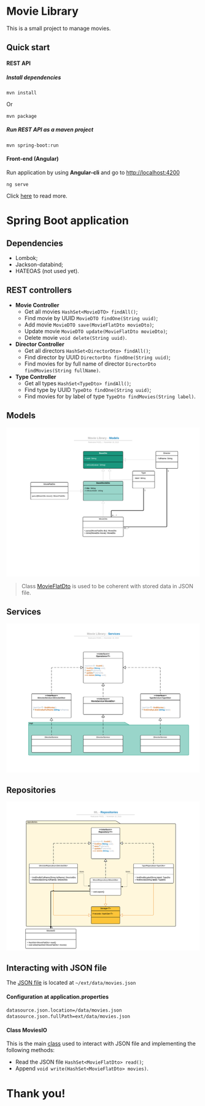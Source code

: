 # Movie Library
This is a small project to manage movies.

## Quick start
#### REST API
##### Install dependencies
```console
mvn install
```
Or
```console
mvn package
```
##### Run REST API as a maven project
```console
mvn spring-boot:run
```
#### Front-end (Angular)
Run application by using **Angular-cli** and go to [http://localhost:4200]()
```console
ng serve
```
Click [here](src/main/resources/movies-app/README.md) to read more.

# Spring Boot application
## Dependencies
* Lombok;
* Jackson-databind;
* HATEOAS (not used yet).

## REST controllers
* **Movie Controller**
    * Get all movies `HashSet<MovieDTO> findAll()`;
    * Find movie by UUID `MovieDTO findOne(String uuid)`;
    * Add movie `MovieDTO save(MovieFlatDto movieDto)`;
    * Update movie `MovieDTO update(MovieFlatDto movieDto)`;
    * Delete movie `void delete(String uuid)`.
* **Director Controller**
    * Get all directors `HashSet<DirectorDto> findAll()`;
    * Find director by UUID `DirectorDto findOne(String uuid)`;
    * Find movies for by full name of director `DirectorDto findMovies(String fullName)`.
 * **Type Controller**
     * Get all types `HashSet<TypeDto> findAll()`;
     * Find type by UUID `TypeDto findOne(String uuid)`;
     * Find movies for by label of type `TypeDto findMovies(String label)`.
     
## Models
![models](src/main/resources/doc/img/models.png)
> Class [MovieFlatDto](src/main/java/com/maltem/relfadel/movieslib/dto/MovieFlatDto.java) is used to be coherent with stored data in JSON file.

## Services
![services](src/main/resources/doc/img/services.png)

## Repositories
![repositories](src/main/resources/doc/img/repositories.png)

## Interacting with JSON file
The [JSON file](ext/data/movies.json) is located at `~/ext/data/movies.json`

#### Configuration at application.properties
```properties
datasource.json.location=/data/movies.json
datasource.json.fullPath=ext/data/movies.json
```

#### Class MoviesIO
This is the main [class](src/main/java/com/maltem/relfadel/movieslib/util/MoviesIO.java) used to interact with JSON file and implementing the following methods:
* Read the JSON file `HashSet<MovieFlatDto> read()`;
* Append `void write(HashSet<MovieFlatDto> movies)`.
# Thank you!
